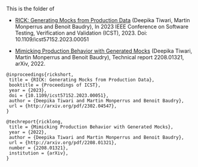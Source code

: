 This is the folder of
 
* [RICK: Generating Mocks from Production Data](http://oadoi.org/10.1109/icst57152.2023.00051) (Deepika Tiwari, Martin Monperrus and Benoit Baudry), In 2023 IEEE Conference on Software Testing, Verification and Validation (ICST), 2023. Doi: 10.1109/icst57152.2023.00051
 
* [Mimicking Production Behavior with Generated Mocks](http://arxiv.org/pdf/2208.01321) (Deepika Tiwari, Martin Monperrus and Benoit Baudry), Technical report 2208.01321, arXiv, 2022.
 

```
@inproceedings{rickshort,
 title = {RICK: Generating Mocks from Production Data},
 booktitle = {Proceedings of ICST},
 year = {2023},
 doi = {10.1109/icst57152.2023.00051},
 author = {Deepika Tiwari and Martin Monperrus and Benoit Baudry},
 url = {http://arxiv.org/pdf/2302.04547},
}

@techreport{ricklong,
 title = {Mimicking Production Behavior with Generated Mocks},
 year = {2022},
 author = {Deepika Tiwari and Martin Monperrus and Benoit Baudry},
 url = {http://arxiv.org/pdf/2208.01321},
 number = {2208.01321},
 institution = {arXiv},
}
```
